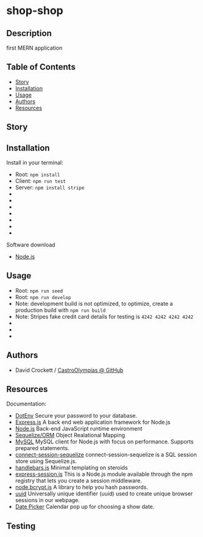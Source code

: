 

# shop-shop

## Description
first MERN application

## Table of Contents
- [Story](#Story)
- [Installation](#Installation)
- [Usage](#Usage)
- [Authors](#Authors)
- [Resources](#Resources)


## Story



## Installation
Install in your terminal:
  <br>
* Root: `npm install`
  <br>
* Client: `npm run test`
  <br>
* Server: `npm install stripe`
  <br>
* 
  <br>
* 
  <br>
* 
  <br>
* 
  <br>
* 
  <br>
* 
  <br>
* 
  <br>

Software download
* <a href="https://nodejs.org/en/docs/">Node.js</a>
  <br>

## Usage

* Root: `npm run seed`
* Root: `npm run develop`
* Note: development build is not optimized, to optimize, create a production build with `npm run build`
* Note: Stripes fake credit card details for testing is `4242 4242 4242 4242`
* 
* 
* 

## Authors

* David Crockett / <a href="https://github.com/CastroOlympias">CastroOlympias @ GitHub</a>

## Resources
Documentation:
  <br>
* <a href="https://www.npmjs.com/package/dotenv">DotEnv</a> Secure your password to your database.
  <br>
* <a href="https://expressjs.com/">Express.js</a> A back end web application framework for Node.js
  <br>
* <a href="https://nodejs.org/en/docs/">Node.js</a> Back-end JavaScript runtime environment
  <br>
* <a href="http://sequelize.org/">Sequelize/ORM</a> Object Realational Mapping
  <br>
* <a href="https://www.npmjs.com/package/mysql2">MySQL</a> MySQL client for Node.js with focus on performance. Supports prepared statements.
  <br>
* <a href="https://www.npmjs.com/package/connect-session-sequelize">connect-session-sequelize</a> connect-session-sequelize is a SQL session store using Sequelize.js.
  <br>
* <a href="https://handlebarsjs.com/">handlebars.js</a> Minimal templating on steroids
  <br>
* <a href="https://www.npmjs.com/package/express-session">express-session.js</a> This is a Node.js module available through the npm registry that lets you create a session middleware.
* <a href="https://www.npmjs.com/package/bcrypt">node.bcrypt.js</a> A library to help you hash passwords.
* <a href="https://www.npmjs.com/package/uuid">uuid</a> Universally unique identifier (uuid) used to create unique browser sessions in our webpage.<br>
* <a href="https://jqueryui.com/datepicker/">Date Picker</a> Calendar pop up for choosing a show date.

## Testing

